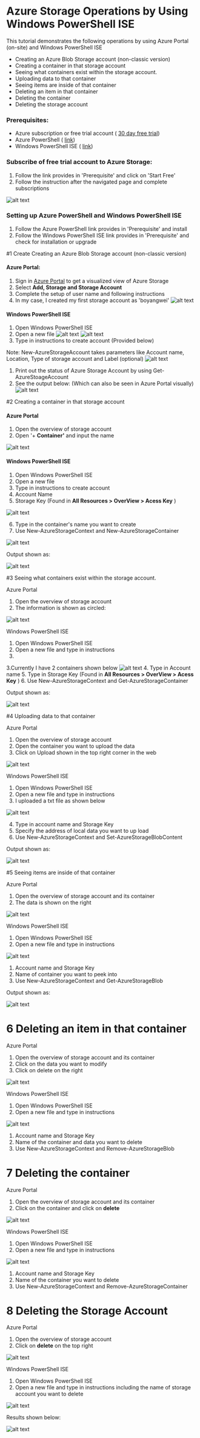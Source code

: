 # Azure Storage Operations by Using Windows PowerShell ISE

This tutorial demonstrates the following operations by using Azure Portal (on-site) and Windows PowerShell ISE

- Creating an Azure Blob Storage account (non-classic version)
- Creating a container in that storage account
- Seeing what containers exist within the storage account.
- Uploading data to that container
- Seeing items are inside of that container
- Deleting an item in that container
- Deleting the container
- Deleting the storage account

### Prerequisites:

- Azure subscription or free trial account ( [30 day free trial](https://azure.microsoft.com/en-us/pricing/free-trial/))
- Azure PowerShell ( [link](https://github.com/Azure/azure-powershell/releases/download/v3.6.0-February2017/azure-powershell.3.6.0.msi))
- Windows PowerShell ISE ( [link](https://www.microsoft.com/en-us/search/DownloadResults.aspx?q=%22windows%20management%20framework%22%20PowerShell&amp;sortby=Relevancy~Descending))

### Subscribe of free trial account to Azure Storage:

1. Follow the link provides in &#39;Prerequisite&#39; and click on &#39;Start Free&#39;
2. Follow the instruction after the navigated page and complete subscriptions

![alt text](https://raw.githubusercontent.com/BoyangW/AzureStorage-Tutorial/master/Prompt%20One/Pictures/1.png "1")

### Setting up Azure PowerShell and Windows PowerShell ISE

1. Follow the Azure PowerShell link provides in &#39;Prerequisite&#39; and install
2. Follow the Windows PowerShell ISE link provides in &#39;Prerequisite&#39; and check for installation or upgrade

#1 Create Creating an Azure Blob Storage account (non-classic version)

#### Azure Portal:

1. Sign in [Azure Portal](https://portal.azure.com/) to get a visualized view of Azure Storage
2. Select **Add, Storage and Storage Account**
3. Complete the setup of user name and following instructions
4. In my case, I created my first storage account as &#39;boyangwei&#39;
![alt text](https://raw.githubusercontent.com/BoyangW/AzureStorage-Tutorial/master/Prompt%20One/Pictures/2.png "2")

#### Windows PowerShell ISE

1. Open Windows PowerShell ISE
2. Open a new file 
![alt text](https://raw.githubusercontent.com/BoyangW/AzureStorage-Tutorial/master/Prompt%20One/Pictures/4.png "4")
![alt text](https://raw.githubusercontent.com/BoyangW/AzureStorage-Tutorial/master/Prompt%20One/Pictures/5.png "5")
3. Type in instructions to create account (Provided below)

Note: New-AzureStorageAccount takes parameters like Account name, Location, Type of storage account and Label (optional)
![alt text](https://raw.githubusercontent.com/BoyangW/AzureStorage-Tutorial/master/Prompt%20One/Pictures/6.png "6")
 

1. Print out the status of Azure Storage Account by using Get-AzureStoageAccount
2. See the output below: (Which can also be seen in Azure Portal visually)
![alt text](https://raw.githubusercontent.com/BoyangW/AzureStorage-Tutorial/master/Prompt%20One/Pictures/7.png "7")


#2 Creating a container in that storage account

#### Azure Portal

1. Open the overview of storage account
2. Open &#39;+ **Container&#39;** and input the name

![alt text](https://raw.githubusercontent.com/BoyangW/AzureStorage-Tutorial/master/Prompt%20One/Pictures/8.png "8")

#### Windows PowerShell ISE

1. Open Windows PowerShell ISE
2. Open a new file
3. Type in instructions to create account 
4. Account Name 
5. Storage Key (Found in **All Resources &gt; OverView &gt; Acess Key** )
   
![alt text](https://raw.githubusercontent.com/BoyangW/AzureStorage-Tutorial/master/Prompt%20One/Pictures/10.png "10")
 
6. Type in the container&#39;s name you want to create
7. Use New-AzureStorageContext and New-AzureStorageContainer

![alt text](https://raw.githubusercontent.com/BoyangW/AzureStorage-Tutorial/master/Prompt%20One/Pictures/9.png "9")

 Output shown as:

![alt text](https://raw.githubusercontent.com/BoyangW/AzureStorage-Tutorial/master/Prompt%20One/Pictures/new1.png "new1")

#3 Seeing what containers exist within the storage account.

Azure Portal

1. Open the overview of storage account
2. The information is shown as circled:

![alt text](https://raw.githubusercontent.com/BoyangW/AzureStorage-Tutorial/master/Prompt%20One/Pictures/11.png "11")

Windows PowerShell ISE

1. Open Windows PowerShell ISE
2. Open a new file and type in instructions
3.
3.Currently I have 2 containers shown below 
![alt text](https://raw.githubusercontent.com/BoyangW/AzureStorage-Tutorial/master/Prompt%20One/Pictures/12.png "12")
4.  Type in Account name
5.  Type in Storage Key (Found in **All Resources &gt; OverView &gt; Acess Key** )
6.  Use New-AzureStorageContext and Get-AzureStorageContainer

Output shown as:

![alt text](https://raw.githubusercontent.com/BoyangW/AzureStorage-Tutorial/master/Prompt%20One/Pictures/13.png "13")

#4 Uploading data to that container

Azure Portal

1. Open the overview of storage account
2. Open the container you want to upload the data
3. Click on Upload shown in the top right corner in the web

![alt text](https://raw.githubusercontent.com/BoyangW/AzureStorage-Tutorial/master/Prompt%20One/Pictures/14.png "14")

Windows PowerShell ISE

1. Open Windows PowerShell ISE
2. Open a new file and type in instructions
3. I uploaded a txt file as shown below

![alt text](https://raw.githubusercontent.com/BoyangW/AzureStorage-Tutorial/master/Prompt%20One/Pictures/15.png "15")

4.  Type in account name and Storage Key
5.  Specify the address of local data you want to up load
6.  Use New-AzureStorageContext and Set-AzureStorageBlobContent

Output shown as:

 ![alt text](https://raw.githubusercontent.com/BoyangW/AzureStorage-Tutorial/master/Prompt%20One/Pictures/16.png "16")

#5 Seeing items are inside of that container

Azure Portal

1. Open the overview of storage account and its container
2. The data is shown on the right

![alt text](https://raw.githubusercontent.com/BoyangW/AzureStorage-Tutorial/master/Prompt%20One/Pictures/new2.png "new2")

Windows PowerShell ISE

1. Open Windows PowerShell ISE
2. Open a new file and type in instructions

![alt text](https://raw.githubusercontent.com/BoyangW/AzureStorage-Tutorial/master/Prompt%20One/Pictures/17.png "17")

1. Account name and Storage Key
2. Name of container you want to peek into
3. Use New-AzureStorageContext and Get-AzureStorageBlob

Output shown as:

![alt text](https://raw.githubusercontent.com/BoyangW/AzureStorage-Tutorial/master/Prompt%20One/Pictures/18.png "18")

# 6 Deleting an item in that container

Azure Portal

1. Open the overview of storage account and its container
2. Click on the data you want to modify
3. Click on delete on the right

![alt text](https://raw.githubusercontent.com/BoyangW/AzureStorage-Tutorial/master/Prompt%20One/Pictures/new3.png "new3")

Windows PowerShell ISE

1. Open Windows PowerShell ISE
2. Open a new file and type in instructions

![alt text](https://raw.githubusercontent.com/BoyangW/AzureStorage-Tutorial/master/Prompt%20One/Pictures/19.png "19")

1. Account name and Storage Key
2. Name of the container and data you want to delete
3. Use New-AzureStorageContext and Remove-AzureStorageBlob

# 7 Deleting the container

Azure Portal

1. Open the overview of storage account and its container
2. Click on the container and click on **delete**

![alt text](https://raw.githubusercontent.com/BoyangW/AzureStorage-Tutorial/master/Prompt%20One/Pictures/20.png "20")

Windows PowerShell ISE

1. Open Windows PowerShell ISE
2. Open a new file and type in instructions

![alt text](https://raw.githubusercontent.com/BoyangW/AzureStorage-Tutorial/master/Prompt%20One/Pictures/21.png "21")

1. Account name and Storage Key
2. Name of the container you want to delete
3. Use New-AzureStorageContext and Remove-AzureStorageContainer

# 8 Deleting the Storage Account

Azure Portal

1. Open the overview of storage account
2. Click on **delete** on the top right

![alt text](https://raw.githubusercontent.com/BoyangW/AzureStorage-Tutorial/master/Prompt%20One/Pictures/new4.png "new4")

Windows PowerShell ISE

1. Open Windows PowerShell ISE
2. Open a new file and type in instructions including the name of storage account you want to delete

![alt text](https://raw.githubusercontent.com/BoyangW/AzureStorage-Tutorial/master/Prompt%20One/Pictures/new5.png "new5")

Results shown below:

![alt text](https://raw.githubusercontent.com/BoyangW/AzureStorage-Tutorial/master/Prompt%20One/Pictures/new6.png "new6")
